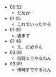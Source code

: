 
- 00:52
	- だめかー
- 01:25
	- これでいったやろ
- 01:39
	- 寝ます
- 01:48
	- え、だめやん
- 03:09
	- 何時までやるねん
- 03:09
	- 何時までやるねん
